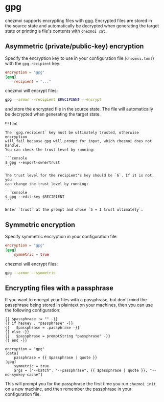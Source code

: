 # gpg

chezmoi supports encrypting files with [gpg](https://www.gnupg.org/). Encrypted
files are stored in the source state and automatically be decrypted when
generating the target state or printing a file's contents with `chezmoi cat`.

## Asymmetric (private/public-key) encryption

Specify the encryption key to use in your configuration file (`chezmoi.toml`)
with the `gpg.recipient` key:

```toml title="~/.config/chezmoi/chezmoi.toml"
encryption = "gpg"
[gpg]
    recipient = "..."
```

chezmoi will encrypt files:

```sh
gpg --armor --recipient $RECIPIENT --encrypt
```

and store the encrypted file in the source state. The file will automatically
be decrypted when generating the target state.

!!! hint

    The `gpg.recipient` key must be ultimately trusted, otherwise encryption
    will fail because gpg will prompt for input, which chezmoi does not handle.
    You can check the trust level by running:

    ```console
    $ gpg --export-ownertrust
    ```

    The trust level for the recipient's key should be `6`. If it is not, you
    can change the trust level by running:

    ```console
    $ gpg --edit-key $RECIPIENT
    ```

    Enter `trust` at the prompt and chose `5 = I trust ultimately`.

## Symmetric encryption

Specify symmetric encryption in your configuration file:

```toml title="~/.config/chezmoi/chezmoi.toml"
encryption = "gpg"
[gpg]
    symmetric = true
```

chezmoi will encrypt files:

```sh
gpg --armor --symmetric
```

## Encrypting files with a passphrase

If you want to encrypt your files with a passphrase, but don't mind the
passphrase being stored in plaintext on your machines, then you can use the
following configuration:

``` title="~/.local/share/chezmoi/.chezmoi.toml.tmpl"
{{ $passphrase := "" -}}
{{ if hasKey . "passphrase" -}}
{{   $passphrase = .passphrase -}}
{{ else -}}
{{   $passphrase = promptString "passphrase" -}}
{{ end -}}

encryption = "gpg"
[data]
    passphrase = {{ $passphrase | quote }}
[gpg]
    symmetric = true
    args = ["--batch", "--passphrase", {{ $passphrase | quote }}, "--no-symkey-cache"]
```

This will prompt you for the passphrase the first time you run `chezmoi init` on
a new machine, and then remember the passphrase in your configuration file.
